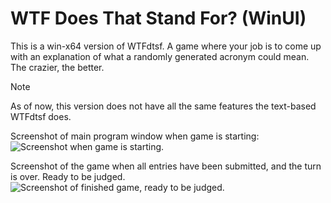 # WTF Does That Stand For? (WinUI)
This is a win-x64 version of WTFdtsf. A game where your job is to come up with an explanation of what a randomly generated acronym could mean. The crazier, the better.
>[!NOTE]
>As of now, this version does not have all the same features the text-based WTFdtsf does.

Screenshot of main program window when game is starting:
![Screenshot when game is starting.](https://imgur.com/ebX4Rid.png)

Screenshot of the game when all entries have been submitted, and the turn is over. Ready to be judged.
![Screenshot of finished game, ready to be judged.](https://imgur.com/Q3PJ97B.png)
